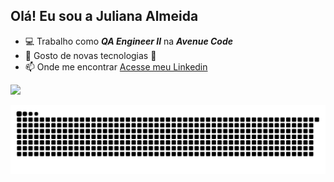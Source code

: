 ## Olá! Eu sou a Juliana Almeida 

- :computer: Trabalho como _**QA Engineer II**_ na _**Avenue Code**_ 
- :gem: Gosto de novas tecnologias :rocket:
- :mailbox: Onde me encontrar [Acesse meu Linkedin](https://www.linkedin.com/in/julianaalmeidaa)

 <div>
  <a href="https://github.com/jualmeida"
  <img height="180em" src="https://github-readme-stats.vercel.app/api?uername=jualmeida&show_icons=true&theme=dracula&include_all_commits=true&count_private=true"/>
  <img height="180em" src="https://github-readme-stats.vercel.app/api/top-langs/?username=jualmeida&layout=compact&langs_count=7&theme=dracula"/>
</div>  
  
  
  ![Snake animation](https://github.com/jualmeida/jualmeida/blob/output/github-contribution-grid-snake.svg)

